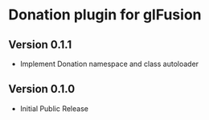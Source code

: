 # Donation plugin for glFusion

## Version 0.1.1
* Implement Donation namespace and class autoloader

## Version 0.1.0
* Initial Public Release
